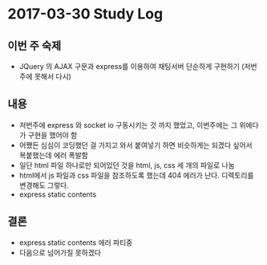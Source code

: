 # 2017-03-30 Study Log

## 이번 주 숙제
* JQuery 의 AJAX 구문과 express를 이용하여 채팅서버 단순하게 구현하기 (저번주에 못해서 다시)

## 내용
* 저번주에 express 와 socket io 구동시키는 것 까지 했었고, 이번주에는 그 위에다가 구현을 했어야 함
* 어쨌든 심심이 코딩했던 걸 가지고 와서 붙여넣기 하면 비슷하게는 되겠다 싶어서 복붙했는데 에러 폭발함
* 일단 html 파일 하나로만 되어있던 것을 html, js, css 세 개의 파일로 나눔
* html에서 js 파일과 css 파일을 참조하도록 했는데 404 에러가 난다. 디렉토리를 변경해도 그렇다.
* express static contents

## 결론
* express static contents 에러 파티중
* 다음으로 넘어가질 못하겠다
